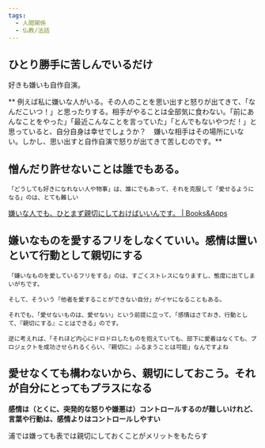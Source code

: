 ```yaml
---
tags:
  - 人間関係
  - 仏教/法話
---
```

## ひとり勝手に苦しんでいるだけ

好きも嫌いも自作自演。

**
例えば私に嫌いな人がいる。その人のことを思い出すと怒りが出てきて、「なんだこいつ！」と思ったりする。相手がやることは全部気に食わない。「前にあんなことをやった」「最近こんなことを言っていた」「とんでもないやつだ！」と思っていると、自分自身は幸せでしょうか？    嫌いな相手はその場所にいない。しかし、思い出すと自作自演で怒りが出てきて苦しむのです。**

## 憎んだり許せないことは誰でもある。

```
「どうしても好きになれない人や物事」は、誰にでもあって、それを克服して「愛せるようになる」のは、とても難しい
```

[嫌いな人でも、ひとまず親切にしておけばいいんです。 | Books&Apps](https://blog.tinect.jp/?p=63613)

## 嫌いなものを愛するフリをしなくていい。感情は置いといて行動として親切にする

```
「嫌いなものを愛しているフリをする」のは、すごくストレスになりますし、態度に出てしまいがちです。

そして、そういう「他者を愛することができない自分」がイヤになることもある。

それでも、「愛せないものは、愛せない」という前提に立って、「感情はさておき、行動として、『親切にする』ことはできる」のです。
```

```
逆に考えれば、「それほど内心にドロドロしたものを抱えていても、部下に愛着はなくても、プロジェクトを成功させられるくらい、『親切に』ふるまうことは可能」なんですよね
```

## 愛せなくても構わないから、親切にしておこう。それが自分にとってもプラスになる

**感情は（とくに、突発的な怒りや嫌悪は）コントロールするのが難しいけれど、言葉や行動は、感情よりはコントロールしやすい**

浦では嫌っても表では親切にしておくことがメリットをもたらす

